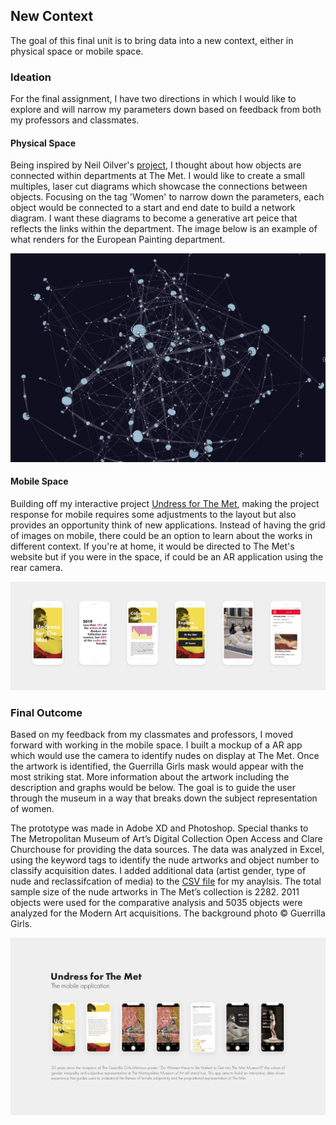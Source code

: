 ## New Context 
The goal of this final unit is to bring data into a new context, either in physical space or mobile space. 

### Ideation
For the final assignment, I have two directions in which I would like to explore and will narrow my parameters down based on feedback from both my professors and classmates. 

#### Physical Space 
Being inspired by Neil Oilver's [project](https://neil-oliver.github.io/Major-Studio-1/Interactivity/), I thought about how objects are connected within departments at The Met. I would like to create a small multiples, laser cut diagrams which showcase the connections between objects. Focusing on the tag 'Women' to narrow down the parameters, each object would be connected to a start and end date to build a network diagram. I want these diagrams to become a generative art peice that reflects the links within the department. The image below is an example of what renders for the European Painting department. 

![Network Diagram Idea](https://github.com/lulujordanna/major-studio-1/blob/master/newContext/images/MajorStudio.jpeg)

#### Mobile Space 
Building off my interactive project [Undress for The Met](https://lulujordanna.github.io/major-studio-1/interactive/), making the project response for mobile requires some adjustments to the layout but also provides an opportunity think of new applications. Instead of having the grid of images on mobile, there could be an option to learn about the works in different context. If you're at home, it would be directed to The Met's website but if you were in the space, if could be an AR application using the rear camera. 

![Mobile Mockups](https://github.com/lulujordanna/major-studio-1/blob/master/newContext/images/mobileMockups.jpg)

### Final Outcome
Based on my feedback from my classmates and professors, I moved forward with working in the mobile space. I built a mockup of a AR app which would use the camera to identify nudes on display at The Met. Once the artwork is identified, the Guerrilla Girls mask would appear with the most striking stat. More information about the artwork including the description and graphs would be below. The goal is to guide the user through the museum in a way that breaks down the subject representation of women.

The prototype was made in Adobe XD and Photoshop. Special thanks to The Metropolitan Museum of Art’s Digital Collection Open Access and Clare Churchouse for providing the data sources. The data was analyzed in Excel, using the keyword tags to identify the nude artworks and object number to classify acquisition dates. I added additional data (artist gender, type of nude and reclassifcation of media) to the [CSV file](https://github.com/lulujordanna/major-studio-1/blob/master/newContext/files/Women_Met.xlsx) for my anaylsis. The total sample size of the nude artworks in The Met’s collection is 2282. 2011 objects were used for the comparative analysis and 5035 objects were analyzed for the Modern Art acquisitions. The background photo © Guerrilla Girls.

![Mobile Mockups](https://github.com/lulujordanna/major-studio-1/blob/master/newContext/images/Met-App-Final.jpg)


